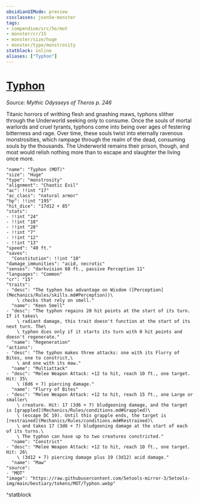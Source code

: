 ```yaml
---
obsidianUIMode: preview
cssclasses: json5e-monster
tags:
- compendium/src/5e/mot
- monster/cr/15
- monster/size/huge
- monster/type/monstrosity
statblock: inline
aliases: ["Typhon"]
---
```

# [Typhon](Mechanics\bestiary\monstrosity/typhon-mot.md)
*Source: Mythic Odysseys of Theros p. 246*  

Titanic horrors of writhing flesh and gnashing maws, typhons slither through the Underworld seeking only to consume. Once the souls of mortal warlords and cruel tyrants, typhons come into being over ages of festering bitterness and rage. Over time, these souls twist into eternally ravenous monstrosities, which rampage through the realm of the dead, consuming souls by the thousands. The Underworld remains their prison, though, and most would relish nothing more than to escape and slaughter the living once more.

```statblock
"name": "Typhon (MOT)"
"size": "Huge"
"type": "monstrosity"
"alignment": "Chaotic Evil"
"ac": !!int "17"
"ac_class": "natural armor"
"hp": !!int "195"
"hit_dice": "17d12 + 85"
"stats":
- !!int "24"
- !!int "10"
- !!int "20"
- !!int "7"
- !!int "12"
- !!int "13"
"speed": "40 ft."
"saves":
  "Constitution": !!int "10"
"damage_immunities": "acid, necrotic"
"senses": "darkvision 60 ft., passive Perception 11"
"languages": "Common"
"cr": "15"
"traits":
- "desc": "The typhon has advantage on Wisdom ([Perception](Mechanics/Rules/skills.md#Perception))\
    \ checks that rely on smell."
  "name": "Keen Smell"
- "desc": "The typhon regains 20 hit points at the start of its turn. If it takes\
    \ radiant damage, this trait doesn't function at the start of its next turn. The\
    \ typhon dies only if it starts its turn with 0 hit points and doesn't regenerate."
  "name": "Regeneration"
"actions":
- "desc": "The typhon makes three attacks: one with its Flurry of Bites, one to constrict,\
    \ and one with its maw."
  "name": "Multiattack"
- "desc": "Melee Weapon Attack: +12 to hit, reach 10 ft., one target. Hit: 35\
    \ (8d6 + 7) piercing damage."
  "name": "Flurry of Bites"
- "desc": "Melee Weapon Attack: +12 to hit, reach 15 ft., one Large or smaller\
    \ creature. Hit: 17 (3d6 + 7) bludgeoning damage, and the target is [grappled](Mechanics/Rules/conditions.md#Grappled)\
    \ (escape DC 19). Until this grapple ends, the target is [restrained](Mechanics/Rules/conditions.md#Restrained)\
    \ and takes 17 (3d6 + 7) bludgeoning damage at the start of each of its turns.\
    \ The typhon can have up to two creatures constricted."
  "name": "Constrict"
- "desc": "Melee Weapon Attack: +12 to hit, reach 10 ft., one target. Hit: 26\
    \ (3d12 + 7) piercing damage plus 19 (3d12) acid damage."
  "name": "Maw"
"source":
- "MOT"
"image": "https://raw.githubusercontent.com/5etools-mirror-3/5etools-img/main/bestiary/tokens/MOT/Typhon.webp"
```
^statblock